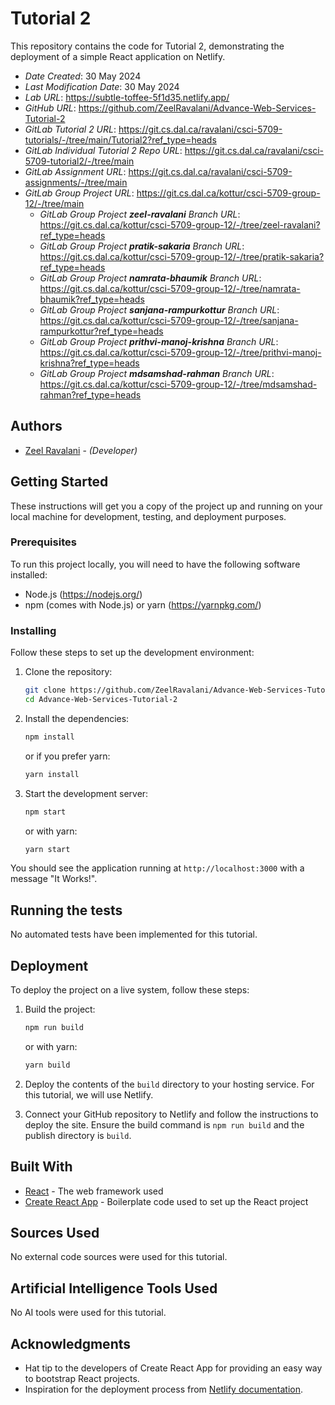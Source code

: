 # Tutorial 2

This repository contains the code for Tutorial 2, demonstrating the deployment of a simple React application on Netlify.

* *Date Created*: 30 May 2024
* *Last Modification Date*: 30 May 2024
* *Lab URL*: <https://subtle-toffee-5f1d35.netlify.app/>
* *GitHub URL*: <https://github.com/ZeelRavalani/Advance-Web-Services-Tutorial-2>
* *GitLab Tutorial 2 URL*: <https://git.cs.dal.ca/ravalani/csci-5709-tutorials/-/tree/main/Tutorial2?ref_type=heads>
* *GitLab Individual Tutorial 2 Repo URL*: <https://git.cs.dal.ca/ravalani/csci-5709-tutorial2/-/tree/main>
* *GitLab Assignment URL*: <https://git.cs.dal.ca/ravalani/csci-5709-assignments/-/tree/main>
* *GitLab Group Project URL*: <https://git.cs.dal.ca/kottur/csci-5709-group-12/-/tree/main>
    * *GitLab Group Project **zeel-ravalani** Branch URL*: <https://git.cs.dal.ca/kottur/csci-5709-group-12/-/tree/zeel-ravalani?ref_type=heads>
    * *GitLab Group Project **pratik-sakaria** Branch URL*: <https://git.cs.dal.ca/kottur/csci-5709-group-12/-/tree/pratik-sakaria?ref_type=heads>
    * *GitLab Group Project **namrata-bhaumik** Branch URL*: <https://git.cs.dal.ca/kottur/csci-5709-group-12/-/tree/namrata-bhaumik?ref_type=heads>
    * *GitLab Group Project **sanjana-rampurkottur** Branch URL*: <https://git.cs.dal.ca/kottur/csci-5709-group-12/-/tree/sanjana-rampurkottur?ref_type=heads>
    * *GitLab Group Project **prithvi-manoj-krishna** Branch URL*: <https://git.cs.dal.ca/kottur/csci-5709-group-12/-/tree/prithvi-manoj-krishna?ref_type=heads>
    * *GitLab Group Project **mdsamshad-rahman** Branch URL*: <https://git.cs.dal.ca/kottur/csci-5709-group-12/-/tree/mdsamshad-rahman?ref_type=heads>

## Authors

* [Zeel Ravalani](zeel.ravalani@dal.ca) - *(Developer)*

## Getting Started

These instructions will get you a copy of the project up and running on your local machine for development, testing, and deployment purposes.

### Prerequisites

To run this project locally, you will need to have the following software installed:

* Node.js (https://nodejs.org/)
* npm (comes with Node.js) or yarn (https://yarnpkg.com/)

### Installing

Follow these steps to set up the development environment:

1. Clone the repository:

    ```bash
    git clone https://github.com/ZeelRavalani/Advance-Web-Services-Tutorial-2.git
    cd Advance-Web-Services-Tutorial-2
    ```

2. Install the dependencies:

    ```bash
    npm install
    ```

    or if you prefer yarn:

    ```bash
    yarn install
    ```

3. Start the development server:

    ```bash
    npm start
    ```

    or with yarn:

    ```bash
    yarn start
    ```

You should see the application running at `http://localhost:3000` with a message "It Works!".

## Running the tests

No automated tests have been implemented for this tutorial.

## Deployment

To deploy the project on a live system, follow these steps:

1. Build the project:

    ```bash
    npm run build
    ```

    or with yarn:

    ```bash
    yarn build
    ```

2. Deploy the contents of the `build` directory to your hosting service. For this tutorial, we will use Netlify.

3. Connect your GitHub repository to Netlify and follow the instructions to deploy the site. Ensure the build command is `npm run build` and the publish directory is `build`.

## Built With

* [React](https://reactjs.org/) - The web framework used
* [Create React App](https://create-react-app.dev/) - Boilerplate code used to set up the React project

## Sources Used

No external code sources were used for this tutorial.

## Artificial Intelligence Tools Used

No AI tools were used for this tutorial.

## Acknowledgments

* Hat tip to the developers of Create React App for providing an easy way to bootstrap React projects.
* Inspiration for the deployment process from [Netlify documentation](https://docs.netlify.com/).

